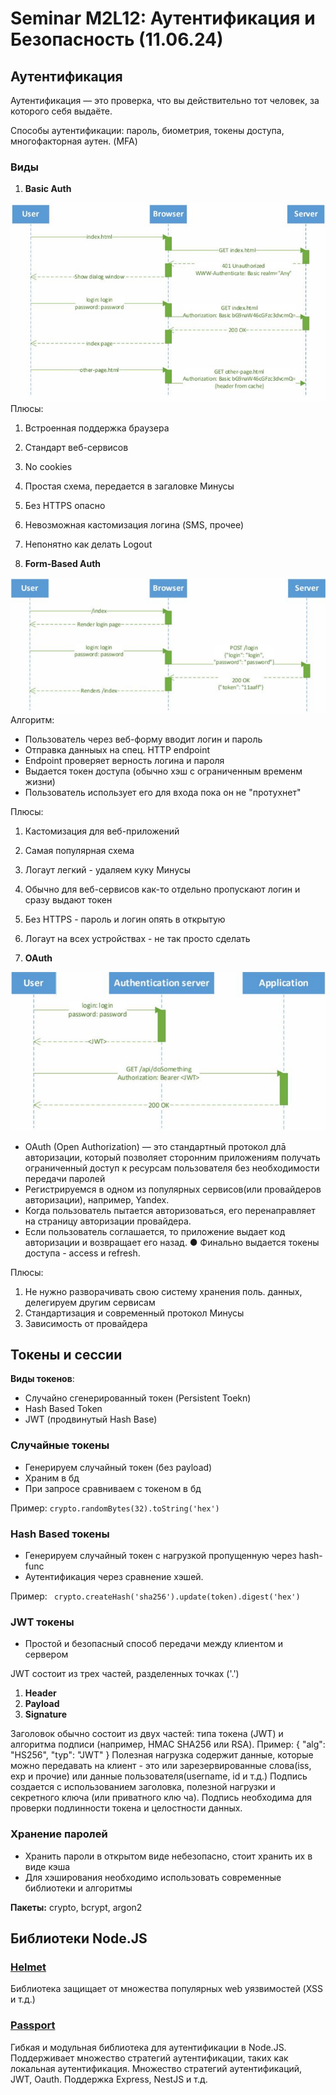   
# Seminar M2L12: Аутентификация и Безопасность  (11.06.24)

## Аутентификация

Аутентификация — это проверка, что вы действительно тот человек, за которого себя выдаёте.

Способы аутентификации: пароль, биометрия, токены доступа, многофакторная аутен. (MFA)

### Виды
1. **Basic Auth**

![basic auth](images/basic_auth.png)
Плюсы: 
 1. Встроенная поддержка браузера
 2. Стандарт веб-сервисов
 3. No cookies
 4. Простая схема, передается в загаловке
Минусы 
 1. Без HTTPS опасно
 2. Невозможная кастомизация логина (SMS, прочее)
 3. Непонятно как делать Logout
 
2. **Form-Based Auth**

![alt text](images/form-based_auth.png)
Алгоритм: 
- Пользователь через веб-форму вводит логин и пароль
- Отправка данныых на спец. HTTP endpoint
- Endpoint проверяет верность логина и пароля
- Выдается токен доступа (обычно хэш с ограниченным временм жизни)
- Пользователь использует его для входа пока он не "протухнет"

Плюсы: 
 1. Кастомизация для веб-приложений
 2. Самая популярная схема
 3. Логаут легкий - удаляем куку
Минусы 
 1. Обычно для веб-сервисов как-то отдельно пропускают логин и сразу выдают токен
 2. Без HTTPS - пароль и логин опять в открытую
 3. Логаут на всех устройствах - не так просто сделать

3. **OAuth**

![alt text](images/OAuth.png)

- OAuth (Open Authorization) — это стандартный протокол длā авторизации,
который позволяет сторонним приложениям получать ограниченный доступ к
ресурсам пользователя без необходимости передачи паролей
- Регистрируемся в одном из популярных сервисов(или провайдеров
авторизации), например, Yandex.
- Когда пользователь пытается авторизоваться, его перенаправляет на страницу
авторизации провайдера.
- Если пользователь соглашается, то приложение выдает код авторизации и
возвращает его назад.
● Финально выдается токены доступа - access и refresh.

Плюсы: 
 1. Не нужно разворачивать свою систему хранения поль. данных, делегируем другим сервисам
 2. Стандартизация и современный протокол
Минусы 
 1. Зависимость от провайдера

## Токены и сессии

**Виды токенов**:
 - Случайно сгенерированный токен (Persistent Toekn)
 - Hash Based Token
 - JWT (продвинутый Hash Base)

 ### Случайные токены
 
 - Генерируем случайный токен (без payload)
 - Храним в бд
 - При запросе сравниваем с токеном в бд

 Пример: `crypto.randomBytes(32).toString('hex')`

 ### Hash Based токены

 - Генерируем случайный токен с нагрузкой пропущенную через hash-func
 - Аутентификация через сравнение хэшей.

 Пример: ` crypto.createHash('sha256').update(token).digest('hex')`

 ### JWT токены
 
- Простой и безопасный способ передачи между клиентом и сервером
 
JWT состоит из трех частей, разделенных точках ('.')
1. **Header**
2. **Payload**
3. **Signature**

Заголовок обычно состоит из двух частей: типа токена (JWT) и алгоритма подписи
(например, HMAC SHA256 или RSA).
Пример: { "alg": "HS256", "typ": "JWT" }
Полезная нагрузка содержит данные, которые можно передавать на клиент - это или
зарезервированные слова(iss, exp и прочие) или данные пользователя(username, id и т.д.)
Подпись создается с использованием заголовка, полезной нагрузки и секретного ключа (или приватного клю ча). Подпись необходима для проверки подлинности
токена и целостности данных.

### Хранение паролей

- Хранить пароли в открытом виде небезопасно, стоит хранить их в виде кэша
- Для хэширования необходимо использовать современные библиотеки и алгоритмы

**Пакеты:** crypto, bcrypt, argon2

## Библиотеки Node.JS

### [Helmet](https://www.npmjs.com/package/helmet)

Библиотека защищает от множества популярных web уязвимостей (XSS и т.д.)

### [Passport](https://www.npmjs.com/package/passport)

Гибкая и модульная библиотека для аутентификации в Node.JS. Поддерживает множество стратегий аутентификации, таких как локальная аутентификация. Множество стратегий аутентификаций, JWT, Oauth. Поддержка Express, NestJS и т.д.

